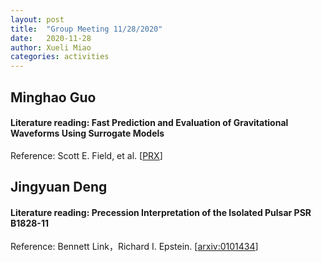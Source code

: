 ```yaml
---
layout: post
title:  "Group Meeting 11/28/2020"
date:   2020-11-28
author: Xueli Miao
categories: activities
---
```



## Minghao Guo

#### Literature reading: Fast Prediction and Evaluation of Gravitational Waveforms Using Surrogate Models 

Reference: Scott E. Field, et al. [[PRX](https://journals.aps.org/prx/abstract/10.1103/PhysRevX.4.031006)]



## Jingyuan Deng

#### Literature reading: Precession Interpretation of the Isolated Pulsar PSR B1828-11

Reference: Bennett Link，Richard I. Epstein. [[arxiv:0101434](https://arxiv.org/pdf/astro-ph/0101434.pdf)]

